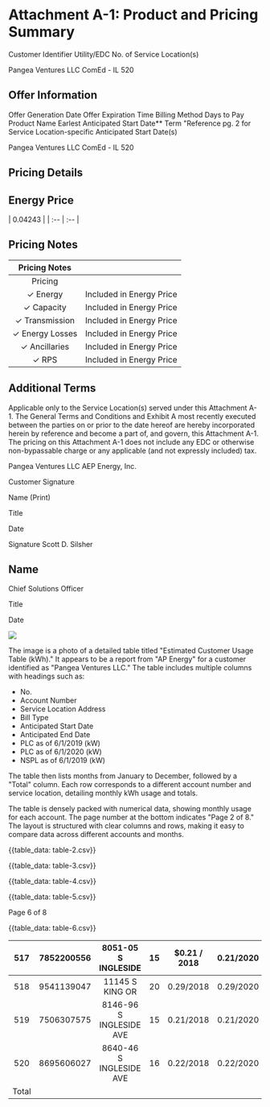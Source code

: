 # Attachment A-1: Product and Pricing Summary 

Customer Identifier
Utility/EDC
No. of Service Location(s)

Pangea Ventures LLC
ComEd - IL
520

## Offer Information

Offer Generation Date
Offer Expiration Time
Billing Method
Days to Pay
Product Name
Earlest Anticipated Start Date**
Term
"Reference pg. 2 for Service Location-specific Anticipated Start Date(s)

Pangea Ventures LLC
ComEd - IL
520

## Pricing Details

## Energy Price

| 0.04243 |
| :-- | :-- |

## Pricing Notes

| Pricing Notes |  |
| :--: | :--: |
| Pricing |  |
| $\checkmark$ Energy | Included in Energy Price |
| $\checkmark$ Capacity | Included in Energy Price |
| $\checkmark$ Transmission | Included in Energy Price |
| $\checkmark$ Energy Losses | Included in Energy Price |
| $\checkmark$ Ancillaries | Included in Energy Price |
| $\checkmark$ RPS | Included in Energy Price |

## Additional Terms

Applicable only to the Service Location(s) served under this Attachment A-1.
The General Terms and Conditions and Exhibit A most recently executed between the parties on or prior to the date hereof are hereby incorporated herein by reference and become a part of, and govern, this Attachment A-1. The pricing on this Attachment A-1 does not include any EDC or otherwise non-bypassable charge or any applicable (and not expressly included) tax.

Pangea Ventures LLC
AEP Energy, Inc.

Customer Signature

Name (Print)

Title

Date

Signature
Scott D. Silsher

## Name

Chief Solutions Officer

Title

Date

![](images/img-0.jpeg)

The image is a photo of a detailed table titled "Estimated Customer Usage Table (kWh)." It appears to be a report from "AP Energy" for a customer identified as "Pangea Ventures LLC." The table includes multiple columns with headings such as:

- No.
- Account Number
- Service Location Address
- Bill Type
- Anticipated Start Date
- Anticipated End Date
- PLC as of 6/1/2019 (kW)
- PLC as of 6/1/2020 (kW)
- NSPL as of 6/1/2019 (kW)

The table then lists months from January to December, followed by a "Total" column. Each row corresponds to a different account number and service location, detailing monthly kWh usage and totals.

The table is densely packed with numerical data, showing monthly usage for each account. The page number at the bottom indicates "Page 2 of 8." The layout is structured with clear columns and rows, making it easy to compare data across different accounts and months.

{{table_data: table-2.csv}}

{{table_data: table-3.csv}}

{{table_data: table-4.csv}}

{{table_data: table-5.csv}}

Page 6 of 8

{{table_data: table-6.csv}}

| 517 | 7852200556 | 8051-05 S INGLESIDE | 15 | $0.21 / 2018 | $0.21 / 2020$ | 0.5383 | 0.44 | 0.86 | 681 | 635 | 617 | 566 | 569 | 550 | 560 | 574 | 523 | 597 | 625 | 663 | 7,158 |
| :--: | :--: | :--: | :--: | :--: | :--: | :--: | :--: | :--: | :--: | :--: | :--: | :--: | :--: | :--: | :--: | :--: | :--: | :--: | :--: | :--: | :--: |
| 518 | 9541139047 | 11145 S KING OR | 20 | $0.29 / 2018$ | $0.29 / 2020$ | 0.2712 | 0.497 | 0.54 | 500 | 387 | 265 | 411 | 343 | 350 | 372 | 424 | 376 | 303 | 198 | 325 | 4,254 |
| 519 | 7506307575 | 8146-96 S INGLESIDE AVE | 15 | $0.21 / 2018$ | $0.21 / 2020$ | 1.5423 | 1.344 | 1.47 | 1.929 | 1,948 | 1,804 | 1,806 | 1,455 | 1,234 | 1,219 | 1,273 | 1,241 | 1,548 | 1,731 | 1,856 | 18,847 |
| 520 | 8695606027 | 8640-46 S INGLESIDE AVE | 16 | $0.22 / 2018$ | $0.22 / 2020$ | 0.0887 | 0.117 | 0.12 | 299 | 366 | 633 | 492 | 364 | 229 | 142 | 134 | 136 | 197 | 237 | 285 | 3,514 |
| Total |  |  |  |  |  |  |  |  | 1,086,241 | 1,069,283 | 1,018,880 | 923,302 | 558,706 | 433,262 | 427,982 | 438,717 | 394,645 | 497,018 | 782,911 | 1,017,777 | 8,558,703 |

